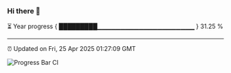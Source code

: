### Hi there 👋

⏳ Year progress { █████████▁▁▁▁▁▁▁▁▁▁▁▁▁▁▁▁▁▁▁▁▁ } 31.25 %

---

⏰ Updated on Fri, 25 Apr 2025 01:27:09 GMT

![Progress Bar CI](https://github.com/liununu/liununu/workflows/Progress%20Bar%20CI/badge.svg)
